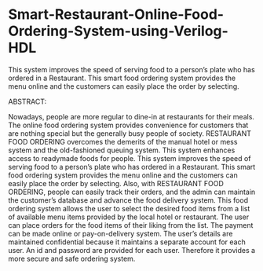 # Smart-Restaurant-Online-Food-Ordering-System-using-Verilog-HDL
This system improves the speed of serving food to a person’s plate who has ordered in a Restaurant. This smart food ordering system provides the menu online and the customers can easily place the order by selecting.

ABSTRACT:

Nowadays, people are more regular to dine-in at restaurants for their meals. 
The online food ordering system provides convenience for customers that are 
nothing special but the generally busy people of society. RESTAURANT FOOD 
ORDERING overcomes the demerits of the manual hotel or mess system and the 
old-fashioned queuing system. This system enhances access to readymade foods 
for people. This system improves the speed of serving food to a person’s plate who has ordered in a Restaurant. This smart food ordering system provides the menu online and the customers can easily place the order by selecting.
Also, with RESTAURANT FOOD ORDERING, people can easily track their orders, and the admin can maintain the customer’s database and advance the food delivery system. This food ordering system allows the user to select the desired food items from a list of available menu items provided by the local hotel or restaurant. The user can place orders for the food items of their liking from the list. The payment can be made online or pay-on-delivery system. The user’s details are maintained confidential because it maintains a separate account for each user. An id and password are provided for each user. Therefore it provides a more secure and safe ordering system.
